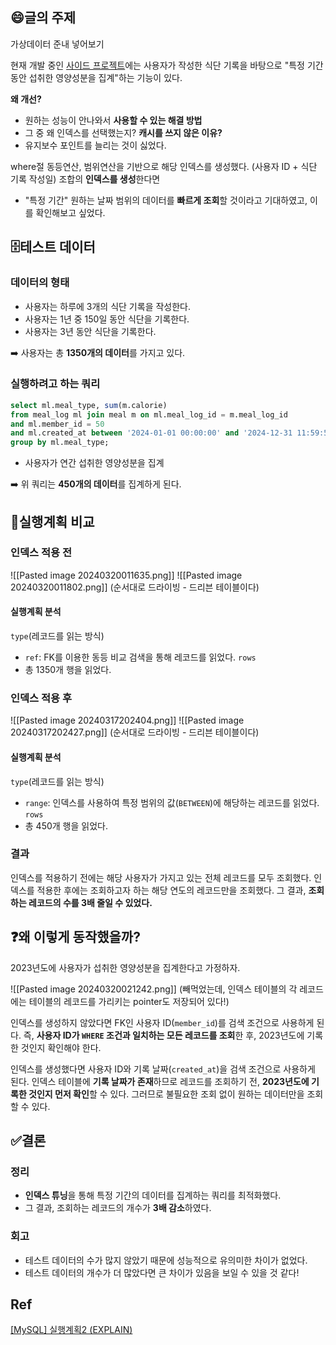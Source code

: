 ## 😄글의 주제

가상데이터 준내 넣어보기

현재 개발 중인 [사이드 프로젝트](https://github.com/Vegan-Life/VeganLife-Backend)에는 
사용자가 작성한 식단 기록을 바탕으로 "특정 기간 동안 섭취한 영양성분을 집계"하는 기능이 있다.

**왜 개선?**
- 원하는 성능이 안나와서
**사용할 수 있는 해결 방법**
- 그 중 왜 인덱스를 선택했는지?
**캐시를 쓰지 않은 이유?**
- 유지보수 포인트를 늘리는 것이 싫었다.

where절 동등연산, 범위연산을 기반으로 해당 인덱스를 생성했다.
(사용자 ID + 식단 기록 작성일) 조합의 **인덱스를 생성**한다면
- "특정 기간"
원하는 날짜 범위의 데이터를 **빠르게 조회**할 것이라고 기대하였고, 이를 확인해보고 싶었다.


## 🗄테스트 데이터

### 데이터의 형태

- 사용자는 하루에 3개의 식단 기록을 작성한다.
- 사용자는 1년 중 150일 동안 식단을 기록한다.
- 사용자는 3년 동안 식단을 기록한다.

➡️ 사용자는 총 **1350개의 데이터**를 가지고 있다.

### 실행하려고 하는 쿼리

```sql
select ml.meal_type, sum(m.calorie)  
from meal_log ml join meal m on ml.meal_log_id = m.meal_log_id  
and ml.member_id = 50  
and ml.created_at between '2024-01-01 00:00:00' and '2024-12-31 11:59:59'  
group by ml.meal_type;
```

- 사용자가 연간 섭취한 영양성분을 집계

➡️ 위 쿼리는 **450개의 데이터**를 집계하게 된다.


## 🤔실행계획 비교

### 인덱스 적용 전

![[Pasted image 20240320011635.png]]
![[Pasted image 20240320011802.png]]
(순서대로 드라이빙 - 드리븐 테이블이다)
#### 실행계획 분석

`type`(레코드를 읽는 방식)
- `ref`: FK를 이용한 동등 비교 검색을 통해 레코드를 읽었다.
`rows`
- 총 1350개 행을 읽었다.

### 인덱스 적용 후

![[Pasted image 20240317202404.png]]
![[Pasted image 20240317202427.png]]
(순서대로 드라이빙 - 드리븐 테이블이다)
#### 실행계획 분석

`type`(레코드를 읽는 방식)
- `range`: 인덱스를 사용하여 특정 범위의 값(`BETWEEN`)에 해당하는 레코드를 읽었다.
`rows`
- 총 450개 행을 읽었다.

### 결과

인덱스를 적용하기 전에는 해당 사용자가 가지고 있는 전체 레코드를 모두 조회했다.
인덱스를 적용한 후에는 조회하고자 하는 해당 연도의 레코드만을 조회했다.
그 결과, **조회하는 레코드의 수를 3배 줄일 수 있었다.**


## ❓왜 이렇게 동작했을까?

2023년도에 사용자가 섭취한 영양성분을 집계한다고 가정하자.

![[Pasted image 20240320021242.png]]
(빼먹었는데, 인덱스 테이블의 각 레코드에는 테이블의 레코드를 가리키는 pointer도 저장되어 있다!)

인덱스를 생성하지 않았다면 FK인 사용자 ID(`member_id`)를 검색 조건으로 사용하게 된다.
즉, **사용자 ID가 `WHERE` 조건과 일치하는 모든 레코드를 조회**한 후, 2023년도에 기록한 것인지 확인해야 한다.

인덱스를 생성했다면 사용자 ID와 기록 날짜(`created_at`)을 검색 조건으로 사용하게 된다.
인덱스 테이블에 **기록 날짜가 존재**하므로 레코드를 조회하기 전, **2023년도에 기록한 것인지 먼저 확인**할 수 있다.
그러므로 불필요한 조회 없이 원하는 데이터만을 조회할 수 있다.


## ✅결론

### 정리

- **인덱스 튜닝**을 통해 특정 기간의 데이터를 집계하는 쿼리를 최적화했다.
- 그 결과, 조회하는 레코드의 개수가 **3배 감소**하였다.

### 회고

- 테스트 데이터의 수가 많지 않았기 때문에 성능적으로 유의미한 차이가 없었다.
- 테스트 데이터의 개수가 더 많았다면 큰 차이가 있음을 보일 수 있을 것 같다!


## Ref

[[MySQL] 실행계획2 (EXPLAIN)](https://velog.io/@ddongh1122/MySQL-%EC%8B%A4%ED%96%89%EA%B3%84%ED%9A%8D2-EXPLAIN)
